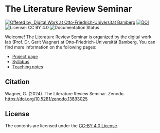 # The Literature Review Seminar

[![Offered by: Digital Work at Otto-Friedrich-Universität Bamberg](https://img.shields.io/badge/Offered%20by-%20Digital%20Work%20(Otto--Friedrich--Universit%C3%A4t%20Bamberg)-blue)](https://digital-work-lab.github.io/literature-review-seminar/)
[![DOI](https://zenodo.org/badge/741438884.svg)](https://doi.org/10.5281/zenodo.13893025)
![License: CC BY 4.0](https://img.shields.io/badge/License-CC%20BY%204.0-green.svg)
![Documentation Status](https://img.shields.io/github/actions/workflow/status/digital-work-lab/literature-review-seminar/pages.yml?label=documentation)

Welcome! The Literature Review Seminar is organized by the digital work lab (Prof. Dr. Gerit Wagner) at Otto-Friedrich-Universität Bamberg.
You can find more information on the following pages:

- [Project page](https://digital-work-lab.github.io/literature-review-seminar/)
- [Syllabus](https://digital-work-lab.github.io/literature-review-seminar/docs/syllabus.html)
- [Teaching notes](https://digital-work-lab.github.io/literature-review-seminar/docs/teaching_notes.html)

## Citation

Wagner, G. (2024). The Literature Review Seminar. Zenodo. https://doi.org/10.5281/zenodo.13893025

## License

The contents are licensed under the [CC-BY 4.0 License](https://creativecommons.org/licenses/by/4.0/).
